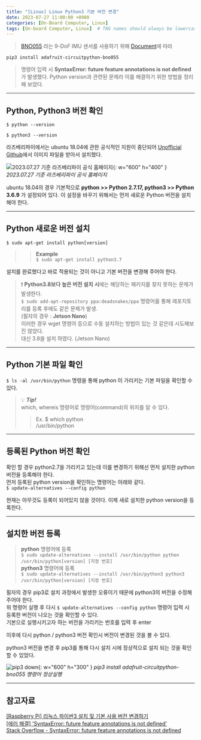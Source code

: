 ```yaml
---
title: "[Linux] Linux Python3 기본 버전 변경"
date: 2023-07-27 11:00:00 +0900
categories: [On-Board Computer, Linux]
tags: [On-board Computer, Linux]  # TAG names should always be lowercase
---
```


> [BNO055](https://www.icbanq.com/P007406231?utm_source=google&utm_medium=cpc&utm_campaign=%EC%87%BC%ED%95%91_PerformanceMax&utm_id=%EC%87%BC%ED%95%91_PerformanceMax&utm_term=notset&utm_content=notset&gclid=Cj0KCQjw5f2lBhCkARIsAHeTvlgKHRisp9n-VB8-5nbougvhFRxZeSviyTZZ1ZXDsUcvYwuHzo48XKYaAuAsEALw_wcB "구매링크")
라는 9-DoF IMU 센서를 사용하기 위해 [Document](https://docs.circuitpython.org/projects/bno055/en/latest/ "BNO055 Python Document")에 따라

```pip3 install adafruit-circuitpython-bno055 ```
> 명령어 입력 시 **SyntaxError: future feature annotations is not defined** 가 발생했다.
> Python version과 관련된 문제라 이를 해결하기 위한 방법을 정리해 보았다.

---
## Python, Python3 버전 확인
```$ python --version```

```$ python3 --version```

라즈베리파이에서는 ubuntu 18.04에 관한 공식적인 지원이 중단되어 
[Unofficial Github](https://github.com/TheRemote/Ubuntu-Server-raspi4-unofficial/releases "라즈베리파이 ubuntu 18.04")에서 이미지 파일을 받아서 설치했다.

![2023.07.27 기준 라즈베리파이 공식 홈페이지](/assets/img/post_img/rpi_ubuntu.png){: w="600" h="400" }
_2023.07.27 기준 라즈베리파이 공식 홈페이지_

ubuntu 18.04의 경우 기본적으로 **python >> Python 2.7.17, python3 >> Python 3.6.9** 가 설정되어 있다. 이 설정을 바꾸기 위해서는 먼저
새로운 Python 버전을 설치해야 한다.

---
## Python 새로운 버전 설치
```$ sudo apt-get install python[version]```
>> **Example**  
>>```$ sudo apt-get install python3.7```

설치를 완료했다고 바로 적용되는 것이 아니고 기본 버전을 변경해 주어야 한다.

> ❗ **Python3.8보다 높은 버전 설치 시**에는 해당하는 패키지를 찾지 못하는 문제가 발생한다.  
> ```$ sudo add-apt-repository ppa:deadsnakes/ppa``` 명령어를 통해 레포지토리를 등록 후에도 같은 문제가 발생.  
> (필자의 경우 : **Jetson Nano**)  
> 이러한 경우 wget 명령어 등으로 수동 설치하는 방법이 있는 것 같은데 시도해보진 않았다.  
> 대신 3.8을 설치 하였다. (Jetson Nano)

---
## Python 기본 파일 확인
```$ ls -al /usr/bin/python``` 명령을 통해 python 이 가리키는 기본 파일을 확인할 수 있다.

> 💡 ***Tip!***  
> which, whereis 명령어로 명령어(command)의 위치를 알 수 있다.  
>> Ex. $ which python  
>> /usr/bin/python

---
## 등록된 Python 버전 확인
확인 할 경우 python2.7을 가리키고 있는데 이를 변경하기 위해선 먼저 설치한 python 버전을 등록해야 한다.  
먼저 등록된 python version을 확인하는 명령어는 아래와 같다.  
```$ update-alternatives --config python```  

현재는 아무것도 등록이 되어있지 않을 것이다. 이제 새로 설치한 python version을 등록한다.

---
## 설치한 버전 등록
> **python** 명령어에 등록  
```$ sudo update-alternatives --install /usr/bin/python python /usr/bin/python[version] [지정 번호]```  
> **python3** 명령어에 등록  
```$ sudo update-alternatives --install /usr/bin/python3 python3 /usr/bin/python[version] [지정 번호]```

필자의 경우 pip3로 설치 과정에서 발생한 오류이기 때문에 python3의 버전을 수정해주어야 한다.  
위 명령어 실행 후 다시 ```$ update-alternatives --config python``` 명령어 입력 시 등록한 버전이 나오는 것을 확인할 수 있다.  
기본으로 실행시키고자 하는 버전을 가리키는 번호를 입력 후 enter

이후에 다시 python / python3 버전 확인시 버전이 변경된 것을 볼 수 있다.

python3 버전을 변경 후 pip3를 통해 다시 설치 시에 정상적으로 설치 되는 것을 확인 할 수 있었다.

![pip3 down](/assets/img/post_img/rpi_pip3_down.png){: w="600" h="300" }
_pip3 install adafruit-circuitpython-bno055 명령어 정상실행_

---
## 참고자료
[[Raspberry Pi] 리눅스 파이썬3 설치 및 기본 사용 버전 변경하기](https://angelplayer.tistory.com/219)  
[[에러 해결] 'SyntaxError: future feature annotations is not defined'](https://beausty23.tistory.com/222)  
[Stack Overflow - SyntaxError: future feature annotations is not defined](https://stackoverflow.com/questions/70515194/syntaxerror-future-feature-annotations-is-not-defined)  